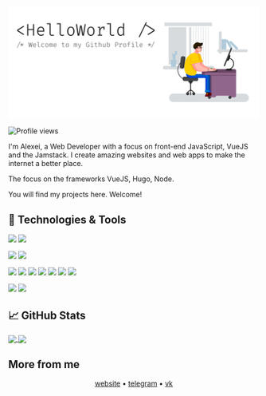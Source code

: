 [![Alex Soin - Web Developer](bg.png)](https://zencod.ru/)

![Profile views](https://gpvc.arturio.dev/alexsoin)

I'm Alexei, a Web Developer with a focus on front-end JavaScript, VueJS and the Jamstack. I create amazing websites and web apps to make the internet a better place.

The focus on the frameworks VueJS, Hugo, Node.

You will find my projects here. Welcome!

## 🔧 Technologies & Tools

![](https://img.shields.io/badge/OS-Ubuntu-informational?style=for-the-badge&logo=ubuntu)
![](https://img.shields.io/badge/Shell-fish-informational?style=for-the-badge&logo=gnu-bash&logoColor=white)

![](https://img.shields.io/badge/Editor-Web_Storm-informational?style=for-the-badge&logo=webstorm)
![](https://img.shields.io/badge/Editor-VS_Code-informational?style=for-the-badge&logo=visual-studio-code)

![](https://img.shields.io/badge/Code-php-informational?style=for-the-badge&logo=php)
![](https://img.shields.io/badge/Code-node.js-informational?style=for-the-badge&logo=node.js)
![](https://img.shields.io/badge/Code-JavaScript-informational?style=for-the-badge&logo=javascript)
![](https://img.shields.io/badge/Code-electron-informational?style=for-the-badge&logo=electron&logoColor=white)
![](https://img.shields.io/badge/Code-react-informational?style=for-the-badge&logo=react)
![](https://img.shields.io/badge/Code-Vue-informational?style=for-the-badge&logo=vue.js)
![](https://img.shields.io/badge/Code-Nuxt-informational?style=for-the-badge&logo=nuxt.js)

![](https://img.shields.io/badge/cms-modx-informational?style=for-the-badge&logo=modx)
![](https://img.shields.io/badge/cms-bitrix-informational?style=for-the-badge&logo=bitrix)

## &#x1f4c8; GitHub Stats

<a href="https://github.com/alexsoin">
  <img align="center" src="https://github-readme-stats.vercel.app/api/top-langs/?username=alexsoin&hide=html&hide_border=true&theme=graywhite" />
</a>
<a href="https://github.com/alexsoin">
  <img align="center" src="https://github-readme-stats.vercel.app/api?username=alexsoin&show_icons=true&theme=graywhite&hide_border=true" />
</a>

## More from me

<p align="center">
  <a href="https://zencod.ru">website</a> •
  <a href="https://t.me/alexsoin">telegram</a> •
  <a href="https://vk.com/alexsoin">vk</a> 
</p>
